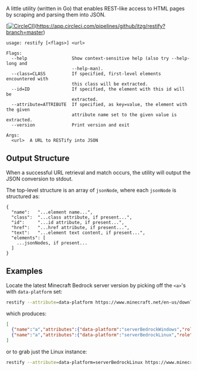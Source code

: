 
A little utility (written in Go) that enables REST-like access to HTML pages by scraping and parsing them into JSON.

[[![CircleCI](https://circleci.com/gh/itzg/restify/tree/master.svg?style=svg)](https://circleci.com/gh/itzg/restify/tree/master)](https://app.circleci.com/pipelines/github/itzg/restify?branch=master)

```
usage: restify [<flags>] <url>

Flags:
  --help                 Show context-sensitive help (also try --help-long and
                         --help-man).
  --class=CLASS          If specified, first-level elements encountered with
                         this class will be extracted.
  --id=ID                If specified, the element with this id will be
                         extracted.
  --attribute=ATTRIBUTE  If specified, as key=value, the element with the given
                         attribute name set to the given value is extracted.
  --version              Print version and exit

Args:
  <url>  A URL to RESTify into JSON
```

## Output Structure

When a successful URL retrieval and match occurs, the utility will output
the JSON conversion to stdout.

The top-level structure is an array of `jsonNode`, where each `jsonNode` is
structured as:

```
{
  "name":   "...element name...",
  "class":  "...class attribute, if present...",
  "id":     "...id attribute, if present...",
  "href":   "...href attribute, if present...",
  "text":   "...element text content, if present...",
  "elements": [
    ...jsonNodes, if present...
  ]
}
```

## Examples

Locate the latest Minecraft Bedrock server version by picking off the `<a>`'s with `data-platform` set:

```bash
restify --attribute=data-platform https://www.minecraft.net/en-us/download/server/bedrock/
```

which produces:
```json
[
  {"name":"a","attributes":{"data-platform":"serverBedrockWindows","role":"button"},"class":"btn btn-disabled-outline mt-4 downloadlink","href":"https://minecraft.azureedge.net/bin-win/bedrock-server-1.12.0.28.zip","text":"Download"},
  {"name":"a","attributes":{"data-platform":"serverBedrockLinux","role":"button"},"class":"btn btn-disabled-outline mt-4 downloadlink","href":"https://minecraft.azureedge.net/bin-linux/bedrock-server-1.12.0.28.zip","text":"Download"}
]
```

or to grab just the Linux instance:

```bash
restify --attribute=data-platform=serverBedrockLinux https://www.minecraft.net/en-us/download/server/bedrock/
```